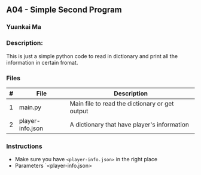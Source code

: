 ## A04 - Simple Second Program
### Yuankai Ma
### Description:

This is just a simple python code to read in dictionary and print all the information in certain fromat.

### Files

|   #   | File             | Description                                        |
| :---: | ---------------- | -------------------------------------------------- |
|   1   | main.py          | Main file to read the dictionary or get output     |
|   2   | player-info.json | A dictionary that have player's information        |

### Instructions

- Make sure you have `<player-info.json>` in the right place
- Parameters `<player-info.json>
